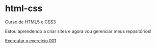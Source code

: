 # html-css
 Curso de HTML5 e CSS3

 Estou aprendendo a criar sites e agora vou gerenciar meus repositórios!

 <a href="https://dyulhanocargnin.github.io/html-css/ExerciciosM01/Ex001/index.html">Exercutar o exercício 001</a>